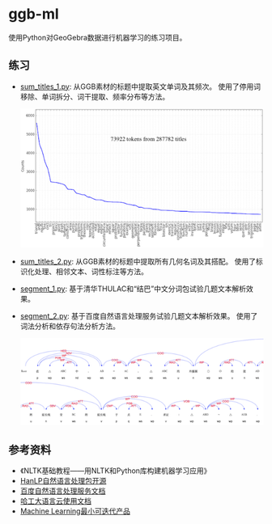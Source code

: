 # ggb-ml

使用Python对GeoGebra数据进行机器学习的练习项目。

## 练习

- [sum_titles_1.py](sum_titles_1.py): 从GGB素材的标题中提取英文单词及其频次。
  使用了停用词移除、单词拆分、词干提取、频率分布等方法。

  ![](screenshot/sum_titles_1.png)

- [sum_titles_2.py](sum_titles_2.py): 从GGB素材的标题中提取所有几何名词及其搭配。
  使用了标识化处理、相邻文本、词性标注等方法。

- [segment_1.py](segment_1.py): 基于清华THULAC和“结巴”中文分词包试验几题文本解析效果。

- [segment_2.py](segment_2.py): 基于百度自然语言处理服务试验几题文本解析效果。
  使用了词法分析和依存句法分析方法。

  ![](screenshot/segment_2.png)

## 参考资料

- 《NLTK基础教程——用NLTK和Python库构建机器学习应用》
- [HanLP自然语言处理包开源](http://www.hankcs.com/nlp/hanlp.html)
- [百度自然语言处理服务文档](http://ai.baidu.com/docs#/NLP-Python-SDK)
- [哈工大语言云使用文档](https://www.ltp-cloud.com/document/)
- [Machine Learning最小可迭代产品](https://mp.weixin.qq.com/s/mqx9znzSFHK804AyydNiSw)
